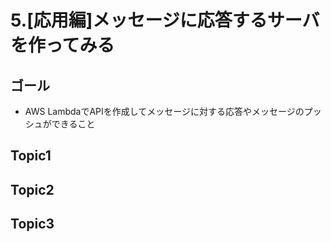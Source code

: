 # 5.[応用編]メッセージに応答するサーバを作ってみる

## ゴール

- AWS LambdaでAPIを作成してメッセージに対する応答やメッセージのプッシュができること

## Topic1

## Topic2

## Topic3
